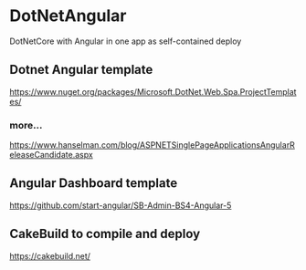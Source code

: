 # DotNetAngular

DotNetCore with Angular in one app as self-contained deploy

## Dotnet Angular template

https://www.nuget.org/packages/Microsoft.DotNet.Web.Spa.ProjectTemplates/

### more...
https://www.hanselman.com/blog/ASPNETSinglePageApplicationsAngularReleaseCandidate.aspx


## Angular Dashboard template

https://github.com/start-angular/SB-Admin-BS4-Angular-5




## CakeBuild to compile and deploy

https://cakebuild.net/
